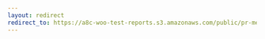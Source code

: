 ```yaml
---
layout: redirect
redirect_to: https://a8c-woo-test-reports.s3.amazonaws.com/public/pr-merge/45096/api/index.html
---
```

